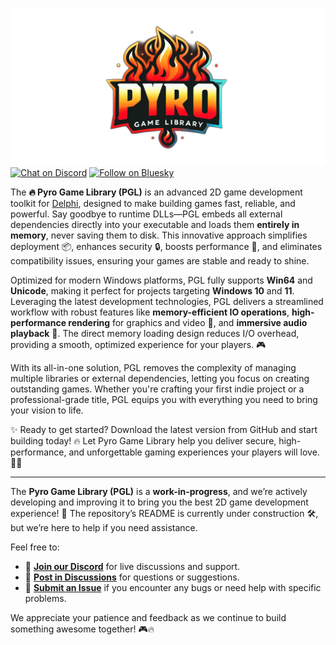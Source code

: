 ![Pyro](media/pyro.png)  
[![Chat on Discord](https://img.shields.io/discord/754884471324672040?style=for-the-badge)](https://discord.gg/tPWjMwK)
[![Follow on Bluesky](https://img.shields.io/badge/Bluesky-tinyBigGAMES-blue?style=for-the-badge&logo=bluesky)](https://bsky.app/profile/tinybiggames.com)

The **🔥 Pyro Game Library (PGL)** is an advanced 2D game development toolkit for [Delphi](https://www.embarcadero.com/products/delphi), designed to make building games fast, reliable, and powerful. Say goodbye to runtime DLLs—PGL embeds all external dependencies directly into your executable and loads them **entirely in memory**, never saving them to disk. This innovative approach simplifies deployment 📦, enhances security 🔒, boosts performance 🚀, and eliminates compatibility issues, ensuring your games are stable and ready to shine.

Optimized for modern Windows platforms, PGL fully supports **Win64** and **Unicode**, making it perfect for projects targeting **Windows 10** and **11**. Leveraging the latest development technologies, PGL delivers a streamlined workflow with robust features like **memory-efficient IO operations**, **high-performance rendering** for graphics and video 🎨, and **immersive audio playback** 🎵. The direct memory loading design reduces I/O overhead, providing a smooth, optimized experience for your players. 🎮

With its all-in-one solution, PGL removes the complexity of managing multiple libraries or external dependencies, letting you focus on creating outstanding games. Whether you're crafting your first indie project or a professional-grade title, PGL equips you with everything you need to bring your vision to life.

✨ Ready to get started? Download the latest version from GitHub and start building today! 🔥 Let Pyro Game Library help you deliver secure, high-performance, and unforgettable gaming experiences your players will love. 💪🎉

---

The **Pyro Game Library (PGL)** is a **work-in-progress**, and we’re actively developing and improving it to bring you the best 2D game development experience! 🚀 The repository’s README is currently under construction 🛠️, but we’re here to help if you need assistance.  

Feel free to:  
- 💬 [**Join our Discord**](https://discord.gg/tPWjMwK) for live discussions and support.  
- 📝 [**Post in Discussions**](https://github.com/tinyBigGAMES/Pyro/discussions) for questions or suggestions.  
- 🐞 [**Submit an Issue**](https://github.com/tinyBigGAMES/Pyro/issues) if you encounter any bugs or need help with specific problems.  

We appreciate your patience and feedback as we continue to build something awesome together! 🎮🔥